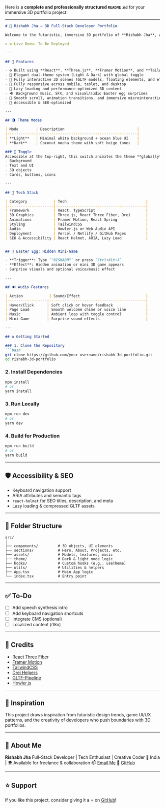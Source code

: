 Here is a **complete and professionally structured `README.md`** for your immersive 3D portfolio project:

---

````markdown
# 🌌 Rishabh Jha — 3D Full-Stack Developer Portfolio

Welcome to the futuristic, immersive 3D portfolio of **Rishabh Jha**, a passionate full-stack developer specializing in the **MERN Stack, Python, and Java and much more**. This project merges creativity with cutting-edge technology using **Three.js**, **Framer Motion**, and interactive UI principles to showcase skills, experience, and personality in a highly engaging way.

> ⚙️ Live Demo: To Be Deployed

---

## 🚀 Features

- ⚙️ Built using **React**, **Three.js**, **Framer Motion**, and **TailwindCSS**
- 🎨 Elegant dual-theme system (Light & Dark) with global toggle
- 🌌 Fully interactive 3D scenes (GLTF models, floating elements, and effects)
- 📱 Fully responsive across mobile, tablet, and desktop
- 🐢 Lazy loading and performance-optimized 3D content
- 🔊 Background music, SFX, and visual/audio Easter egg surprises
- 🧩 Smooth scroll, animation transitions, and immersive microinteractions
- 💬 Accessible & SEO-optimized

---

## 🌗 Theme Modes

| Mode        | Description                                 |
|-------------|---------------------------------------------|
| **Light**   | Minimal white background + ocean blue UI    |
| **Dark**    | Coconut mocha theme with soft beige tones   |

### 🔘 Toggle
Accessible at the top-right, this switch animates the theme **globally**, affecting all elements including:
- Background
- Text and UI
- 3D objects
- Cards, buttons, icons

---

## 🧱 Tech Stack

| Category            | Tech                                    |
|---------------------|-----------------------------------------|
| Framework           | React, TypeScript                       |
| 3D Graphics         | Three.js, React Three Fiber, Drei       |
| Animations          | Framer Motion, React Spring             |
| Styling             | TailwindCSS                             |
| Audio               | Howler.js or Web Audio API              |
| Deployment          | Vercel / Netlify / GitHub Pages         |
| SEO & Accessibility | React Helmet, ARIA, Lazy Load           |


## 🥚 Easter Egg: Hidden Mini-Game

- **Trigger**: Type `"RISHABH"` or press `Ctrl+Alt+J`
- **Effect**: Hidden animation or mini 3D game appears
- Surprise visuals and optional voice/music effect

---

## 🔊 Audio Features

| Action            | Sound/Effect                              |
|------------------|--------------------------------------------|
| Hover/Click      | Soft click or hover feedback               |
| Page Load        | Smooth welcome chime or voice line         |
| Music            | Ambient loop with toggle control           |
| Mini-Game        | Surprise sound effects                     |

---

## ⚙️ Getting Started

### 1. Clone the Repository
```bash
git clone https://github.com/your-username/rishabh-3d-portfolio.git
cd rishabh-3d-portfolio
````

### 2. Install Dependencies

```bash
npm install
# or
yarn install
```

### 3. Run Locally

```bash
npm run dev
# or
yarn dev
```

### 4. Build for Production

```bash
npm run build
# or
yarn build
```

---



## 🛡 Accessibility & SEO

* Keyboard navigation support
* ARIA attributes and semantic tags
* `react-helmet` for SEO titles, description, and meta
* Lazy loading & compressed GLTF assets

---



## 📁 Folder Structure

```
src/
│
├── components/         # 3D objects, UI elements
├── sections/           # Hero, About, Projects, etc.
├── assets/             # Models, textures, music
├── theme/              # Dark & light mode logic
├── hooks/              # Custom hooks (e.g., useTheme)
├── utils/              # Utilities & helpers
├── App.tsx             # Main App logic
└── index.tsx           # Entry point
```

---

## ✅ To-Do

* [ ] Add speech synthesis intro
* [ ] Add keyboard navigation shortcuts
* [ ] Integrate CMS (optional)
* [ ] Localized content (i18n)

---

## 🙌 Credits

* [React Three Fiber](https://docs.pmnd.rs/react-three-fiber/)
* [Framer Motion](https://www.framer.com/motion/)
* [TailwindCSS](https://tailwindcss.com/)
* [Drei Helpers](https://github.com/pmndrs/drei)
* [GLTF-Pipeline](https://github.com/CesiumGS/gltf-pipeline)
* [Howler.js](https://howlerjs.com/)

---

## 🧠 Inspiration

This project draws inspiration from futuristic design trends, game UI/UX patterns, and the creativity of developers who push boundaries with 3D portfolios.

---

## 👤 About Me

**Rishabh Jha**
Full-Stack Developer | Tech Enthusiast | Creative Coder
📍 India | 🌍 Available for freelance & collaboration
📫 [Email Me](mailto:rishabh.e.work@gmail.com)
🐙 [GitHub](https://github.com/Rishu-e-work)


---

## ⭐ Support

If you like this project, consider giving it a ⭐ on [GitHub](https://github.com/your-username/rishabh-3d-portfolio)!

```
